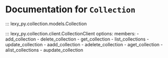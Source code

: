 # Documentation for `Collection`

::: lexy_py.collection.models.Collection

::: lexy_py.collection.client.CollectionClient
    options:
        members:
            - add_collection
            - delete_collection
            - get_collection
            - list_collections
            - update_collection
            - aadd_collection
            - adelete_collection
            - aget_collection
            - alist_collections
            - aupdate_collection
